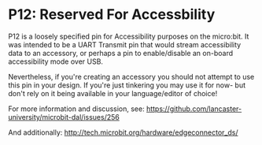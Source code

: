 # P12: Reserved For Accessbility

P12 is a loosely specified pin for Accessibility purposes on the micro:bit. It was intended to be a UART Transmit pin that would stream accessibility data to an accessory, or perhaps a pin to enable/disable an on-board accessibility mode over USB.

Nevertheless, if you're creating an accessory you should not attempt to use this pin in your design. If you're just tinkering you may use it for now- but don't rely on it being available in your language/editor of choice!

For more information and discussion, see: https://github.com/lancaster-university/microbit-dal/issues/256

And additionally: http://tech.microbit.org/hardware/edgeconnector_ds/